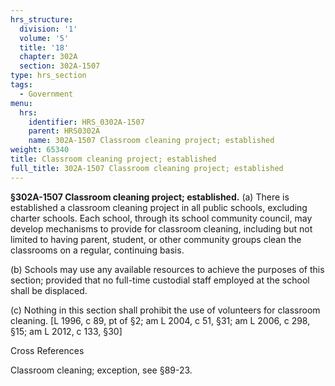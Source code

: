 ```yaml
---
hrs_structure:
  division: '1'
  volume: '5'
  title: '18'
  chapter: 302A
  section: 302A-1507
type: hrs_section
tags:
  - Government
menu:
  hrs:
    identifier: HRS_0302A-1507
    parent: HRS0302A
    name: 302A-1507 Classroom cleaning project; established
weight: 65340
title: Classroom cleaning project; established
full_title: 302A-1507 Classroom cleaning project; established
---
```

**§302A-1507 Classroom cleaning project; established.** (a) There is established a classroom cleaning project in all public schools, excluding charter schools. Each school, through its school community council, may develop mechanisms to provide for classroom cleaning, including but not limited to having parent, student, or other community groups clean the classrooms on a regular, continuing basis.

(b) Schools may use any available resources to achieve the purposes of this section; provided that no full-time custodial staff employed at the school shall be displaced.

(c) Nothing in this section shall prohibit the use of volunteers for classroom cleaning. [L 1996, c 89, pt of §2; am L 2004, c 51, §31; am L 2006, c 298, §15; am L 2012, c 133, §30]

Cross References

Classroom cleaning; exception, see §89-23.